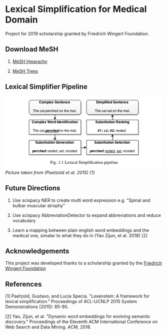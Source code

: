 # Lexical Simplification for Medical Domain

Project for 2019 scholarship granted by Friedrich Wingert Foundation.


## Download MeSH 

1) [MeSH Hiearachy](ftp://nlmpubs.nlm.nih.gov/online/mesh/2018/asciimesh/d2018.bin)

2) [MeSH Trees](ftp://nlmpubs.nlm.nih.gov/online/mesh/2018/meshtrees/mtrees2018.bin)


## Lexical Simplifier Pipeline

![Lexical Simplifier Pipeline](lexsimplpipe.png)
*Picture taken from (Paetzold et al. 2015) [1]*



## Future Directions

1. Use scispacy NER to create multi word expression e.g. "Spinal and bulbar muscular atrophy"

2. Use scispacy AbbreviationDetector to expand abbreviations and reduce vocabulary

3. Learn a mapping between plain english word embeddings and the medical one, simalar to what they do in (Yao Zijun, et al. 2018) [2]


## Acknowledgements

This project was developed thanks to a scholarship granted by the [Friedrich Wingert Foundation](https://www.wingert-stiftung.de/)

## References

[1] Paetzold, Gustavo, and Lucia Specia. "Lexenstein: A framework for lexical simplification." Proceedings of ACL-IJCNLP 2015 System Demonstrations (2015): 85-90.

[2] Yao, Zijun, et al. "Dynamic word embeddings for evolving semantic discovery." Proceedings of the Eleventh ACM International Conference on Web Search and Data Mining. ACM, 2018.

